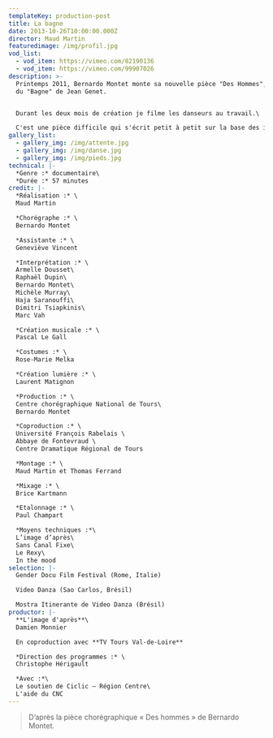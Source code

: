 ```yaml
---
templateKey: production-post
title: La bagne
date: 2013-10-26T10:00:00.000Z
director: Maud Martin
featuredimage: /img/profil.jpg
vod_list:
  - vod_item: https://vimeo.com/82190136
  - vod_item: https://vimeo.com/99907026
description: >-
  Printemps 2011, Bernardo Montet monte sa nouvelle pièce "Des Hommes", inspirée
  du "Bagne" de Jean Genet. 


  Durant les deux mois de création je filme les danseurs au travail.\

  C'est une pièce difficile qui s'écrit petit à petit sur la base des improvisations des danseurs. Bernardo Montet ne les ménage pas et leur demande de se mettre chaque fois un peu plus en danger. Entre répétitions collectives et entretiens individuels, je fais le voyage avec eux pour tenter de comprendre ce que danser signifie pour cette communauté éphémère et intense.
gallery_list:
  - gallery_img: /img/attente.jpg
  - gallery_img: /img/danse.jpg
  - gallery_img: /img/pieds.jpg
technical: |-
  *Genre :* documentaire\
  *Durée :* 57 minutes
credit: |-
  *Réalisation :* \
  Maud Martin

  *Chorégraphe :* \
  Bernardo Montet

  *Assistante :* \
  Geneviève Vincent

  *Interprétation :* \
  Armelle Dousset\
  Raphaël Dupin\
  Bernardo Montet\
  Michèle Murray\
  Haja Saranouffi\
  Dimitri Tsiapkinis\
  Marc Vah

  *Création musicale :* \
  Pascal Le Gall

  *Costumes :* \
  Rose-Marie Melka

  *Création lumière :* \
  Laurent Matignon 

  *Production :* \
  Centre chorégraphique National de Tours\
  Bernardo Montet

  *Coproduction :* \
  Université François Rabelais \
  Abbaye de Fontevraud \
  Centre Dramatique Régional de Tours

  *Montage :* \
  Maud Martin et Thomas Ferrand

  *Mixage :* \
  Brice Kartmann

  *Etalonnage :* \
  Paul Champart

  *Moyens techniques :*\
  L’image d’après\
  Sans Canal Fixe\
  Le Rexy\
  In the mood
selection: |-
  Gender Docu Film Festival (Rome, Italie)

  Video Danza (Sao Carlos, Brésil)

  Mostra Itinerante de Video Danza (Brésil)
productor: |-
  **L'image d'après**\
  Damien Monnier

  En coproduction avec **TV Tours Val-de-Loire**

  *Direction des programmes :* \
  Christophe Hérigault

  *Avec :*\
  Le soutien de Ciclic – Région Centre\
  L'aide du CNC
---
```

> D’après la pièce chorégraphique « Des hommes » de Bernardo Montet.